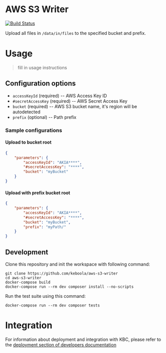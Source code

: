 # AWS S3 Writer

[![Build Status](https://travis-ci.org/keboola/aws-s3-writer.svg?branch=master)](https://travis-ci.org/keboola/aws-s3-writer)

Upload all files in `/data/in/files` to the specified bucket and prefix.

# Usage

> fill in usage instructions

## Configuration options

- `accessKeyId` (required) -- AWS Access Key ID
- `#secretAccessKey` (required) -- AWS Secret Access Key
- `bucket` (required) -- AWS S3 bucket name, it's region will be autodetected
- `prefix` (optional) -- Path prefix

### Sample configurations

#### Upload to bucket root

```json
{
    "parameters": {
        "accessKeyId": "AKIA****",
        "#secretAccessKey": "****",
        "bucket": "myBucket"
    }
}
```

#### Upload with prefix bucket root

```json
{
    "parameters": {
        "accessKeyId": "AKIA****",
        "#secretAccessKey": "****",
        "bucket": "myBucket",
        "prefix": "myPath/"
    }
}
```

## Development

Clone this repository and init the workspace with following command:

```
git clone https://github.com/keboola/aws-s3-writer
cd aws-s3-writer
docker-compose build
docker-compose run --rm dev composer install --no-scripts
```

Run the test suite using this command:

```
docker-compose run --rm dev composer tests
```

# Integration

For information about deployment and integration with KBC, please refer to the [deployment section of developers documentation](https://developers.keboola.com/extend/component/deployment/)
